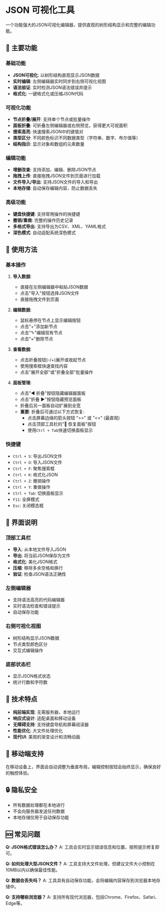# JSON 可视化工具

一个功能强大的JSON可视化编辑器，提供直观的树形结构显示和完整的编辑功能。

## 🚀 主要功能

### 基础功能
- **JSON可视化**: 以树形结构直观显示JSON数据
- **实时编辑**: 左侧编辑器实时同步到右侧可视化视图
- **语法验证**: 实时检测JSON语法错误并提示
- **格式化**: 一键格式化或压缩JSON代码

### 可视化功能
- **节点折叠/展开**: 支持单个节点或批量操作
- **面板折叠**: 可折叠左侧编辑器或右侧预览，获得更大可视面积
- **搜索高亮**: 快速搜索JSON中的键值对
- **类型区分**: 不同颜色标识不同数据类型（字符串、数字、布尔值等）
- **结构指示**: 显示对象和数组的元素数量

### 编辑功能
- **增删改查**: 支持添加、编辑、删除JSON节点
- **拖拽上传**: 直接拖拽JSON文件到页面进行加载
- **文件导入/导出**: 支持JSON文件的导入和导出
- **本地存储**: 自动保存编辑内容，防止数据丢失

### 高级功能
- **键盘快捷键**: 支持常用操作的快捷键
- **撤销/重做**: 完整的操作历史记录
- **多格式导出**: 支持导出为CSV、XML、YAML格式
- **深色模式**: 自动适配系统深色模式

## 🎯 使用方法

### 基本操作
1. **导入数据**: 
   - 直接在左侧编辑器中粘贴JSON数据
   - 点击"导入"按钮选择JSON文件
   - 直接拖拽文件到页面

2. **编辑数据**:
   - 鼠标悬停在节点上显示编辑按钮
   - 点击"+"添加新节点
   - 点击"✎"编辑现有节点
   - 点击"×"删除节点

3. **查看数据**:
   - 点击折叠按钮(-/+)展开或收起节点
   - 使用搜索框快速查找内容
   - 点击"展开全部"或"折叠全部"批量操作

4. **面板管理**:
   - 点击"◄ 折叠"按钮隐藏编辑器面板
   - 点击"折叠 ►"按钮隐藏预览面板
   - 折叠后另一面板自动扩展到全宽
   - **重要**: 折叠后可通过以下方式恢复:
     - 点击屏幕边缘的箭头按钮 ">>" 或 "<<" (最直观)
     - 点击顶部工具栏的"🔄 恢复面板"按钮
     - 使用`Ctrl + Tab`快速切换面板显示

### 快捷键
- `Ctrl + S`: 导出JSON文件
- `Ctrl + O`: 导入JSON文件
- `Ctrl + F`: 聚焦搜索框
- `Ctrl + K`: 格式化JSON
- `Ctrl + Z`: 撤销操作
- `Ctrl + Y`: 重做操作
- `Ctrl + Tab`: 切换面板显示
- `F11`: 全屏模式
- `Esc`: 关闭模态框

## 🎨 界面说明

### 顶部工具栏
- **导入**: 从本地文件导入JSON
- **导出**: 将当前JSON保存为文件
- **格式化**: 美化JSON格式
- **压缩**: 移除多余空格和换行
- **验证**: 检查JSON语法正确性

### 左侧编辑器
- 支持语法高亮的代码编辑器
- 实时语法检查和错误提示
- 自动保存功能

### 右侧可视化视图
- 树形结构显示JSON数据
- 节点类型颜色区分
- 交互式编辑操作

### 底部状态栏
- 显示JSON格式状态
- 统计行数和字符数

## 🔧 技术特点

- **纯前端实现**: 无需服务器，本地运行
- **响应式设计**: 适配桌面和移动设备
- **无障碍支持**: 支持键盘导航和屏幕阅读器
- **性能优化**: 大文件处理优化
- **现代UI**: 美观的渐变设计和流畅动画

## 📱 移动端支持

在移动设备上，界面会自动调整为垂直布局，编辑控制按钮会始终显示，确保良好的触控体验。

## 🔒 隐私安全

- 所有数据处理都在本地进行
- 不会向服务器发送任何数据
- 本地存储仅用于自动保存功能

## 🆘 常见问题

**Q: JSON格式错误怎么办？**
A: 工具会实时显示错误信息和位置，按照提示修复即可。

**Q: 如何处理大型JSON文件？**
A: 工具支持大文件处理，但建议文件大小控制在10MB以内以确保最佳性能。

**Q: 数据会丢失吗？**
A: 工具具有自动保存功能，会将编辑内容保存到浏览器本地存储中。

**Q: 支持哪些浏览器？**
A: 支持所有现代浏览器，包括Chrome、Firefox、Safari、Edge等。 